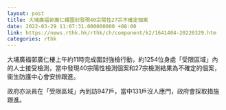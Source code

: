 ```yaml
---
layout: post
title: 大埔廣福邨廣仁樓圍封發現40宗陽性27宗不確定個案
date: 2022-03-29 11:07:31.000000000 +08:00
link: https://news.rthk.hk/rthk/ch/component/k2/1641404-20220329.htm
categories: rthk
---
```


大埔廣福邨廣仁樓上午約11時完成圍封強檢行動，約1254位身處「受限區域」內的人士接受檢測，當中發現40宗陽性檢測個案和27宗檢測結果為不確定的個案，衞生防護中心會安排跟進。

政府亦派員在「受限區域」內到訪947戶，當中131戶沒人應門，政府會採取措施跟進。

